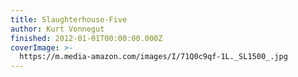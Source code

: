 ```yaml
---
title: Slaughterhouse-Five
author: Kurt Vonnegut
finished: 2012-01-01T00:00:00.000Z
coverImage: >-
  https://m.media-amazon.com/images/I/71Q0c9qf-1L._SL1500_.jpg
---
```

